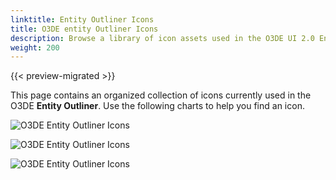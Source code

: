 ```yaml
---
linktitle: Entity Outliner Icons
title: O3DE entity Outliner Icons
description: Browse a library of icon assets used in the O3DE UI 2.0 Entity Outliner tool.
weight: 200
---
```


{{< preview-migrated >}}

This page contains an organized collection of icons currently used in the O3DE **Entity Outliner**. Use the following charts to help you find an icon.

![O3DE Entity Outliner Icons](/images/tools-ui/icons-entity-outliner.png)

![O3DE Entity Outliner Icons](/images/tools-ui/icons-entity-outliner-2.png)

![O3DE Entity Outliner Icons](/images/tools-ui/icons-entity-outliner-3.png)
